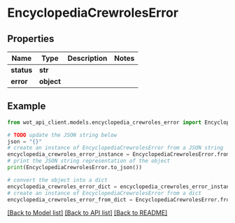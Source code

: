 # EncyclopediaCrewrolesError


## Properties

Name | Type | Description | Notes
------------ | ------------- | ------------- | -------------
**status** | **str** |  | 
**error** | **object** |  | 

## Example

```python
from wot_api_client.models.encyclopedia_crewroles_error import EncyclopediaCrewrolesError

# TODO update the JSON string below
json = "{}"
# create an instance of EncyclopediaCrewrolesError from a JSON string
encyclopedia_crewroles_error_instance = EncyclopediaCrewrolesError.from_json(json)
# print the JSON string representation of the object
print(EncyclopediaCrewrolesError.to_json())

# convert the object into a dict
encyclopedia_crewroles_error_dict = encyclopedia_crewroles_error_instance.to_dict()
# create an instance of EncyclopediaCrewrolesError from a dict
encyclopedia_crewroles_error_from_dict = EncyclopediaCrewrolesError.from_dict(encyclopedia_crewroles_error_dict)
```
[[Back to Model list]](../README.md#documentation-for-models) [[Back to API list]](../README.md#documentation-for-api-endpoints) [[Back to README]](../README.md)


